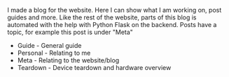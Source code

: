 I made a blog for the website. Here I can show what I am working on, post guides and more.
Like the rest of the website, parts of this blog is automated with the help with Python Flask on the backend.
Posts have a topic, for example this post is under "Meta"

- Guide - General guide
- Personal - Relating to me
- Meta - Relating to the website/blog
- Teardown - Device teardown and hardware overview

